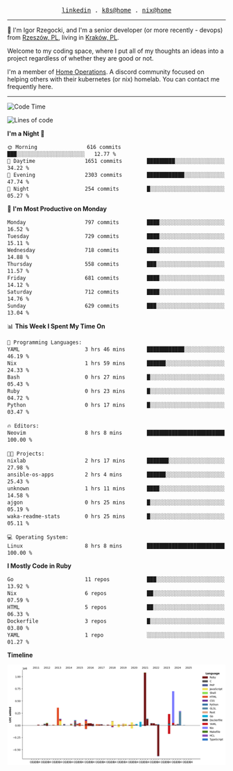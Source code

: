 <p align="center">
  <samp>
    <a href="https://www.linkedin.com/in/ajgon">linkedin</a> .
    <a href="https://github.com/deedee-ops/k8s-gitops">k8s@home</a> .
    <a href="https://github.com/deedee-ops/nixlab">nix@home</a>
  </samp>
</p>

----------------------------------------------------------------

:wave: I'm Igor Rzegocki, and I'm a senior developer (or more recently - devops) from [Rzeszów, PL](https://en.wikipedia.org/wiki/Rzesz%C3%B3w), living in [Kraków, PL](https://en.wikipedia.org/wiki/Krak%C3%B3w).

Welcome to my coding space, where I put all of my thoughts an ideas into a project regardless of whether they are good or not.

I'm a member of [Home Operations](https://discord.gg/home-operations). A discord community focused on helping others with their kubernetes (or nix) homelab. You can contact me frequently here.

----------------------------------------------------------------

<!--START_SECTION:waka-->
![Code Time](http://img.shields.io/badge/Code%20Time-266%20hrs%2039%20mins-blue)

![Lines of code](https://img.shields.io/badge/From%20Hello%20World%20I%27ve%20Written-4.1%20million%20lines%20of%20code-blue)

**I'm a Night 🦉**

```text
🌞 Morning                616 commits         ███░░░░░░░░░░░░░░░░░░░░░░   12.77 %
🌆 Daytime                1651 commits        █████████░░░░░░░░░░░░░░░░   34.22 %
🌃 Evening                2303 commits        ████████████░░░░░░░░░░░░░   47.74 %
🌙 Night                  254 commits         █░░░░░░░░░░░░░░░░░░░░░░░░   05.27 %
```
📅 **I'm Most Productive on Monday**

```text
Monday                   797 commits         ████░░░░░░░░░░░░░░░░░░░░░   16.52 %
Tuesday                  729 commits         ████░░░░░░░░░░░░░░░░░░░░░   15.11 %
Wednesday                718 commits         ████░░░░░░░░░░░░░░░░░░░░░   14.88 %
Thursday                 558 commits         ███░░░░░░░░░░░░░░░░░░░░░░   11.57 %
Friday                   681 commits         ████░░░░░░░░░░░░░░░░░░░░░   14.12 %
Saturday                 712 commits         ████░░░░░░░░░░░░░░░░░░░░░   14.76 %
Sunday                   629 commits         ███░░░░░░░░░░░░░░░░░░░░░░   13.04 %
```


📊 **This Week I Spent My Time On**

```text
💬 Programming Languages:
YAML                     3 hrs 46 mins       ████████████░░░░░░░░░░░░░   46.19 %
Nix                      1 hrs 59 mins       ██████░░░░░░░░░░░░░░░░░░░   24.33 %
Bash                     0 hrs 27 mins       █░░░░░░░░░░░░░░░░░░░░░░░░   05.43 %
Ruby                     0 hrs 23 mins       █░░░░░░░░░░░░░░░░░░░░░░░░   04.72 %
Python                   0 hrs 17 mins       █░░░░░░░░░░░░░░░░░░░░░░░░   03.47 %

🔥 Editors:
Neovim                   8 hrs 8 mins        █████████████████████████   100.00 %

🐱‍💻 Projects:
nixlab                   2 hrs 17 mins       ███████░░░░░░░░░░░░░░░░░░   27.98 %
ansible-os-apps          2 hrs 4 mins        ██████░░░░░░░░░░░░░░░░░░░   25.43 %
unknown                  1 hrs 11 mins       ████░░░░░░░░░░░░░░░░░░░░░   14.58 %
ajgon                    0 hrs 25 mins       █░░░░░░░░░░░░░░░░░░░░░░░░   05.19 %
waka-readme-stats        0 hrs 25 mins       █░░░░░░░░░░░░░░░░░░░░░░░░   05.11 %

💻 Operating System:
Linux                    8 hrs 8 mins        █████████████████████████   100.00 %
```

**I Mostly Code in Ruby**

```text
Go                       11 repos            ███░░░░░░░░░░░░░░░░░░░░░░   13.92 %
Nix                      6 repos             ██░░░░░░░░░░░░░░░░░░░░░░░   07.59 %
HTML                     5 repos             ██░░░░░░░░░░░░░░░░░░░░░░░   06.33 %
Dockerfile               3 repos             █░░░░░░░░░░░░░░░░░░░░░░░░   03.80 %
YAML                     1 repo              ░░░░░░░░░░░░░░░░░░░░░░░░░   01.27 %
```



**Timeline**

![Lines of Code chart](https://raw.githubusercontent.com/ajgon/ajgon/master/assets/bar_graph.png)


<!--END_SECTION:waka-->
